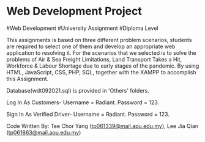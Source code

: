 # Web Development Project
#Web Development #University Assignment #Diploma Level

This assignments is based on three different problem scenarios, students are required to select one of them and develop an appropriate web application to resolving it. 
For the scenarios that we selected is to solve the problems of Air & Sea Freight Limitations, Land Transport Takes a Hit, Workforce & Labour Shortage due to early stages of the pandemic.
By using HTML, JavaScript, CSS, PHP, SQL, together with the XAMPP to accomplish this Assignment.

Database(wdt092021.sql) is provided in 'Others' folders.

Log In As Customers-
Username = Radiant.
Password = 123.

Sign In As Verified Driver-
Username = Radiant.
Password = 123.


Code Written By: Tee Chor Yang (tp061339@mail.apu.edu.my), Lee Jia Qian (tp061863@mail.apu.edu.my)
